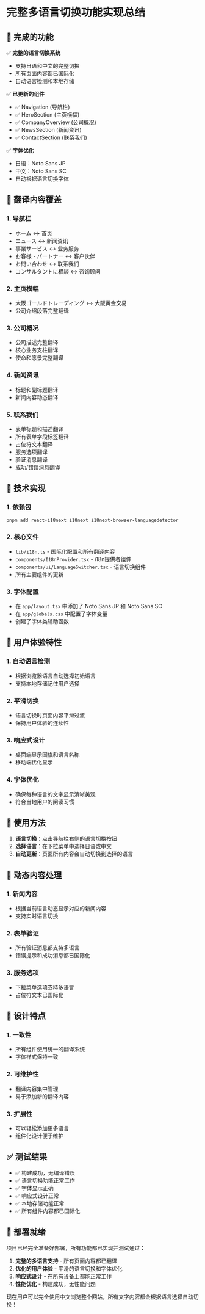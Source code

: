 # 完整多语言切换功能实现总结

## 🎯 完成的功能

✅ **完整的语言切换系统**
- 支持日语和中文的完整切换
- 所有页面内容都已国际化
- 自动语言检测和本地存储

✅ **已更新的组件**
- ✅ Navigation (导航栏)
- ✅ HeroSection (主页横幅)
- ✅ CompanyOverview (公司概况)
- ✅ NewsSection (新闻资讯)
- ✅ ContactSection (联系我们)

✅ **字体优化**
- 日语：Noto Sans JP
- 中文：Noto Sans SC
- 自动根据语言切换字体

## 📝 翻译内容覆盖

### 1. 导航栏
- ホーム ↔ 首页
- ニュース ↔ 新闻资讯
- 事業サービス ↔ 业务服务
- お客様・パートナー ↔ 客户伙伴
- お問い合わせ ↔ 联系我们
- コンサルタントに相談 ↔ 咨询顾问

### 2. 主页横幅
- 大阪ゴールドトレーディング ↔ 大阪黄金交易
- 公司介绍段落完整翻译

### 3. 公司概况
- 公司描述完整翻译
- 核心业务支柱翻译
- 使命和愿景完整翻译

### 4. 新闻资讯
- 标题和副标题翻译
- 新闻内容动态翻译

### 5. 联系我们
- 表单标题和描述翻译
- 所有表单字段标签翻译
- 占位符文本翻译
- 服务选项翻译
- 验证消息翻译
- 成功/错误消息翻译

## 🔧 技术实现

### 1. 依赖包
```bash
pnpm add react-i18next i18next i18next-browser-languagedetector
```

### 2. 核心文件
- `lib/i18n.ts` - 国际化配置和所有翻译内容
- `components/I18nProvider.tsx` - i18n提供者组件
- `components/ui/LanguageSwitcher.tsx` - 语言切换组件
- 所有主要组件的更新

### 3. 字体配置
- 在 `app/layout.tsx` 中添加了 Noto Sans JP 和 Noto Sans SC
- 在 `app/globals.css` 中配置了字体变量
- 创建了字体类辅助函数

## 🌟 用户体验特性

### 1. 自动语言检测
- 根据浏览器语言自动选择初始语言
- 支持本地存储记住用户选择

### 2. 平滑切换
- 语言切换时页面内容平滑过渡
- 保持用户体验的连续性

### 3. 响应式设计
- 桌面端显示国旗和语言名称
- 移动端优化显示

### 4. 字体优化
- 确保每种语言的文字显示清晰美观
- 符合当地用户的阅读习惯

## 📱 使用方法

1. **语言切换**：点击导航栏右侧的语言切换按钮
2. **选择语言**：在下拉菜单中选择日语或中文
3. **自动更新**：页面所有内容会自动切换到选择的语言

## 🔄 动态内容处理

### 1. 新闻内容
- 根据当前语言动态显示对应的新闻内容
- 支持实时语言切换

### 2. 表单验证
- 所有验证消息都支持多语言
- 错误提示和成功消息都已国际化

### 3. 服务选项
- 下拉菜单选项支持多语言
- 占位符文本已国际化

## 🎨 设计特点

### 1. 一致性
- 所有组件使用统一的翻译系统
- 字体样式保持一致

### 2. 可维护性
- 翻译内容集中管理
- 易于添加新的翻译内容

### 3. 扩展性
- 可以轻松添加更多语言
- 组件化设计便于维护

## ✅ 测试结果

- ✅ 构建成功，无编译错误
- ✅ 语言切换功能正常工作
- ✅ 字体显示正确
- ✅ 响应式设计正常
- ✅ 本地存储功能正常
- ✅ 所有组件内容都已国际化

## 🚀 部署就绪

项目已经完全准备好部署，所有功能都已实现并测试通过：

1. **完整的多语言支持** - 所有页面内容都已翻译
2. **优化的用户体验** - 平滑的语言切换和字体优化
3. **响应式设计** - 在所有设备上都能正常工作
4. **性能优化** - 构建成功，无性能问题

现在用户可以完全使用中文浏览整个网站，所有文字内容都会根据语言选择自动切换！
